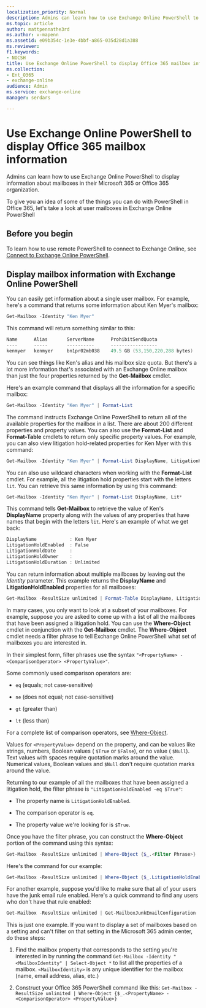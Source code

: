 ```yaml
---
localization_priority: Normal
description: Admins can learn how to use Exchange Online PowerShell to display information about mailboxes in their Microsoft 365 or Office 365 organization.
ms.topic: article
author: mattpennathe3rd
ms.author: v-mapenn
ms.assetid: e09b354c-1e3e-4bbf-a865-035d28d1a388
ms.reviewer: 
f1.keywords:
- NOCSH
title: Use Exchange Online PowerShell to display Office 365 mailbox information
ms.collection:
- Ent_O365
- exchange-online
audience: Admin
ms.service: exchange-online
manager: serdars

---
```


# Use Exchange Online PowerShell to display Office 365 mailbox information

Admins can learn how to use Exchange Online PowerShell to display information about mailboxes in their Microsoft 365 or Office 365 organization.

To give you an idea of some of the things you can do with PowerShell in Office 365, let's take a look at user mailboxes in Exchange Online PowerShell

## Before you begin

To learn how to use remote PowerShell to connect to Exchange Online, see [Connect to Exchange Online PowerShell](https://docs.microsoft.com/powershell/exchange/exchange-online/connect-to-exchange-online-powershell/connect-to-exchange-online-powershell).

## Display mailbox information with Exchange Online PowerShell

You can easily get information about a single user mailbox. For example, here's a command that returns some information about Ken Myer's mailbox:

```PowerShell
Get-Mailbox -Identity "Ken Myer"
```

This command will return something similar to this:

```PowerShell
Name      Alias       ServerName      ProhibitSendQuota
----      -----       ----------      -----------------
kenmyer   kenmyer     bn1pr02mb038    49.5 GB (53,150,220,288 bytes)
```

You can see things like Ken's alias and his mailbox size quota. But there's a lot more information that's associated with an Exchange Online mailbox than just the four properties returned by the **Get-Mailbox** cmdlet.

Here's an example command that displays all the information for a specific mailbox:

```PowerShell
Get-Mailbox -Identity "Ken Myer" | Format-List
```

The command instructs Exchange Online PowerShell to return all of the available properties for the mailbox in a list. There are about 200 different properties and property values. You can also use the **Format-List** and **Format-Table** cmdlets to return only specific property values. For example, you can also view litigation hold-related properties for Ken Myer with this command:

```PowerShell
Get-Mailbox -Identity "Ken Myer" | Format-List DisplayName, LitigationHoldEnabled, LitigationHoldDate, LitigationHoldOwner, LitigationHoldDuration
```

You can also use wildcard characters when working with the **Format-List** cmdlet. For example, all the litigation hold properties start with the letters `lit`. You can retrieve this same information by using this command:

```PowerShell
Get-Mailbox -Identity "Ken Myer" | Format-List DisplayName, Lit*
```

This command tells **Get-Mailbox** to retrieve the value of Ken's **DisplayName** property along with the values of any properties that have names that begin with the letters `lit`. Here's an example of what we get back:

```PowerShell
DisplayName            : Ken Myer
LitigationHoldEnabled  : False
LitigationHoldDate     :
LitigationHoldOwner    :
LitigationHoldDuration : Unlimited
```

You can return information about multiple mailboxes by leaving out the _Identity_ parameter. This example returns the **DisplayName** and **LitigationHoldEnabled** properties for all mailboxes:

```PowerShell
Get-Mailbox -ResultSize unlimited | Format-Table DisplayName, LitigationHoldEnabled -Auto
```

In many cases, you only want to look at a subset of your mailboxes. For example, suppose you are asked to come up with a list of all the mailboxes that have been assigned a litigation hold. You can use the **Where-Object** cmdlet in conjunction with the **Get-Mailbox** cmdlet. The **Where-Object** cmdlet needs a filter phrase to tell Exchange Online PowerShell what set of mailboxes you are interested in.

In their simplest form, filter phrases use the syntax `"<PropertyName> -<ComparisonOperator> <PropertyValue>"`.

Some commonly used comparison operators are:

- `eq` (equals; not case-sensitive)

- `ne` (does not equal; not case-sensitive)

- `gt` (greater than)

- `lt` (less than)

For a complete list of comparison operators, see [Where-Object](https://go.microsoft.com/fwlink/p/?linkid=113423).

Values for `<PropertyValue>` depend on the property, and can be values like strings, numbers, Boolean values ( `$True` or `$False`), or no value ( `$Null`). Text values with spaces require quotation marks around the value. Numerical values, Boolean values and `$Null` don't require quotation marks around the value.

Returning to our example of all the mailboxes that have been assigned a litigation hold, the filter phrase is `"LitigationHoldEnabled -eq $True"`:

- The property name is `LitigationHoldEnabled`.

- The comparison operator is `eq`.

- The property value we're looking for is `$True`.

Once you have the filter phrase, you can construct the **Where-Object** portion of the command using this syntax:

```PowerShell
Get-Mailbox -ResultSize unlimited | Where-Object {$_.<Filter Phrase>}
```

Here's the command for our example:

```PowerShell
Get-Mailbox -ResultSize unlimited | Where-Object {$_.LitigationHoldEnabled -eq $True}
```

For another example, suppose you'd like to make sure that all of your users have the junk email rule enabled. Here's a quick command to find any users who don't have that rule enabled:

```PowerShell
Get-Mailbox -ResultSize unlimited | Get-MailboxJunkEmailConfiguration | Where-Object {$_.Enabled -eq $False}
```

This is just one example. If you want to display a set of mailboxes based on a setting and can't filter on that setting in the Microsoft 365 admin center, do these steps:

1. Find the mailbox property that corresponds to the setting you're interested in by running the command `Get-Mailbox -Identity "<MailboxIdentity" | Select-Object *` to list all the properties of a mailbox. `<MailboxIdentity>` is any unique identifier for the mailbox (name, email address, alias, etc.)

2. Construct your Office 365 PowerShell command like this: `Get-Mailbox -ResultSize unlimited | Where-Object {$_.<PropertyName> -<ComparisonOperator> <PropertyValue>}`
